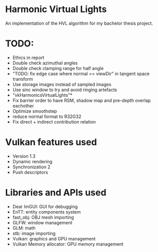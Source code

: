 # Harmonic Virtual Lights
An implementation of the HVL algorithm for my bachelor thesis project.

# TODO:
* Ethics in report
* Double check azimuthal angles
* Double check clamping range for half angle
* "TODO: fix edge case where normal == viewDir" in tangent space transform
* Use storage images instead of sampled images
* Use sinc window to try and avoid ringing artefacts
* "vkHarmonicsVirtualLights"*
* Fix barrier order to have RSM, shadow map and pre-depth overlap eachother
* Optimize smoothstep
* reduce normal format to R32G32
* Fix direct + indirect contribution relation

# Vulkan features used
* Version 1.3
* Dynamic rendering
* Synchronization 2
* Push descriptors

# Libraries and APIs used
* Dear ImGUI: GUI for debugging
* EnTT: entity components system
* fast_obj: OBJ mesh importing
* GLFW: window management
* GLM: math
* stb: image importing
* Vulkan: graphics and GPU management
* Vulkan Memory allocator: GPU memory management